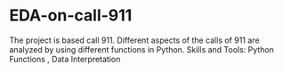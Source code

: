 # EDA-on-call-911
The project is based call 911. Different aspects of the calls of 911 are analyzed by using different functions in Python. Skills and Tools: Python Functions , Data Interpretation
